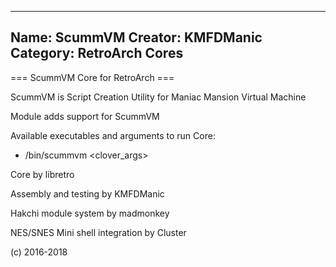 -----------------------
Name: ScummVM 
Creator: KMFDManic
Category: RetroArch Cores
-----------------------
=== ScummVM Core for RetroArch ===

ScummVM is Script Creation Utility for Maniac Mansion Virtual Machine

Module adds support for ScummVM 

Available executables and arguments to run Core:
- /bin/scummvm <rom> <clover_args>

Core by libretro

Assembly and testing by KMFDManic

Hakchi module system by madmonkey

NES/SNES Mini shell integration by Cluster

(c) 2016-2018
